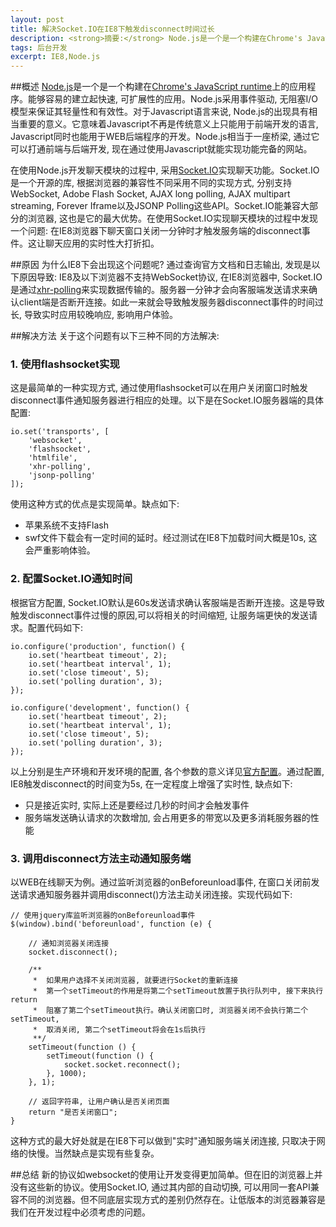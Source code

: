 ```yaml
---
layout: post
title: 解决Socket.IO在IE8下触发disconnect时间过长
description: <strong>摘要:</strong> Node.js是一个是一个构建在Chrome's JavaScript runtime上的应用程序。能够容易的建立起快速, 可扩展性的应用。Node.js采用事件驱动, 无阻塞I/O模型来保证其轻量性和有效性。对于Javascript语言来说, Node.js的出现具有相当重要的意义。它意味着Javascript不再是传统意义上只能用于前端开发的语言, Javascript同时也能用于WEB后端程序的开发。Node.js相当于一座桥梁, 通过它可以打通前端与后端开发, 现在通过使用Javascript就能实现功能完备的网站。在实现聊天应用是发现一个问题:<br /><strong>在IE8浏览器下聊天窗口关闭一分钟时才触发服务端的disconnect事件。这让聊天应用的实时性大打折扣。</strong><a href="/github-pages" title="阅读全文">阅读全文</a>
tags: 后台开发
excerpt: IE8,Node.js
---
```


##概述
[Node.js](http://nodejs.org/)是一个是一个构建在[Chrome's JavaScript runtime](https://code.google.com/p/v8/)上的应用程序。能够容易的建立起快速, 可扩展性的应用。Node.js采用事件驱动, 无阻塞I/O模型来保证其轻量性和有效性。对于Javascript语言来说, Node.js的出现具有相当重要的意义。它意味着Javascript不再是传统意义上只能用于前端开发的语言, Javascript同时也能用于WEB后端程序的开发。Node.js相当于一座桥梁, 通过它可以打通前端与后端开发, 现在通过使用Javascript就能实现功能完备的网站。

在使用Node.js开发聊天模块的过程中, 采用[Socket.IO][]实现聊天功能。Socket.IO是一个开源的库, 根据浏览器的兼容性不同采用不同的实现方式, 分别支持WebSocket, Adobe Flash Socket, AJAX long polling, AJAX multipart streaming, Forever Iframe以及JSONP Polling这些API。Socket.IO能兼容大部分的浏览器, 这也是它的最大优势。在使用Socket.IO实现聊天模块的过程中发现一个问题: 在IE8浏览器下聊天窗口关闭一分钟时才触发服务端的disconnect事件。这让聊天应用的实时性大打折扣。

##原因
为什么IE8下会出现这个问题呢? 通过查询官方文档和日志输出, 发现是以下原因导致: IE8及以下浏览器不支持WebSocket协议, 在IE8浏览器中, Socket.IO是通过[xhr-polling][]来实现数据传输的。服务器一分钟才会向客服端发送请求来确认client端是否断开连接。如此一来就会导致触发服务器disconnect事件的时间过长, 导致实时应用较晚响应, 影响用户体验。

##解决方法
关于这个问题有以下三种不同的方法解决:

### 1. 使用flashsocket实现
这是最简单的一种实现方式, 通过使用flashsocket可以在用户关闭窗口时触发disconnect事件通知服务器进行相应的处理。以下是在Socket.IO服务器端的具体配置:

    io.set('transports', [
        'websocket',
        'flashsocket',
        'htmlfile',
        'xhr-polling',
        'jsonp-polling'
    ]);
    
使用这种方式的优点是实现简单。缺点如下:

* 苹果系统不支持Flash
* swf文件下载会有一定时间的延时。经过测试在IE8下加载时间大概是10s, 这会严重影响体验。

### 2. 配置Socket.IO通知时间
根据官方配置, Socket.IO默认是60s发送请求确认客服端是否断开连接。这是导致触发disconnect事件过慢的原因,可以将相关的时间缩短, 让服务端更快的发送请求。配置代码如下:

    io.configure('production', function() {
        io.set('heartbeat timeout', 2);
        io.set('heartbeat interval', 1);
        io.set('close timeout', 5);
        io.set('polling duration', 3);
    });

    io.configure('development', function() {
        io.set('heartbeat timeout', 2);
        io.set('heartbeat interval', 1);
        io.set('close timeout', 5);
        io.set('polling duration', 3);
    });
    
以上分别是生产环境和开发环境的配置, 各个参数的意义详见[官方配置][]。通过配置, IE8触发disconnect的时间变为5s, 在一定程度上增强了实时性, 缺点如下:

* 只是接近实时, 实际上还是要经过几秒的时间才会触发事件
* 服务端发送确认请求的次数增加, 会占用更多的带宽以及更多消耗服务器的性能

### 3. 调用disconnect方法主动通知服务端
以WEB在线聊天为例。通过监听浏览器的onBeforeunload事件, 在窗口关闭前发送请求通知服务器并调用disconnect()方法主动关闭连接。实现代码如下:

	// 使用jquery库监听浏览器的onBeforeunload事件
	$(window).bind('beforeunload', function (e) {

		// 通知浏览器关闭连接
		socket.disconnect();

		/**
		 *  如果用户选择不关闭浏览器, 就要进行Socket的重新连接
		 *  第一个setTimeout的作用是将第二个setTimeout放置于执行队列中, 接下来执行return
		 *  阻塞了第二个setTimeout执行。确认关闭窗口时, 浏览器关闭不会执行第二个setTimeout,
		 *  取消关闭, 第二个setTimeout将会在1s后执行
		 **/
		setTimeout(function () {
            setTimeout(function () {
                socket.socket.reconnect();
            }, 1000);
        }, 1);

		// 返回字符串, 让用户确认是否关闭页面
		return "是否关闭窗口";
	}	

这种方式的最大好处就是在IE8下可以做到"实时"通知服务端关闭连接, 只取决于网络的快慢。当然缺点是实现有些复杂。

##总结
新的协议如websocket的使用让开发变得更加简单。但在旧的浏览器上并没有这些新的协议。使用Socket.IO, 通过其内部的自动切换, 可以用同一套API兼容不同的浏览器。但不同底层实现方式的差别仍然存在。让低版本的浏览器兼容是我们在开发过程中必须考虑的问题。

[Socket.IO]:   http://socket.io/ "Socket.IO"
[xhr-polling]:    http://en.wikipedia.org/wiki/Comet_(programming) "Comet"
[官方配置]:    https://github.com/LearnBoost/Socket.IO/wiki/Configuring-Socket.IO "Configuring Socket.IO"
